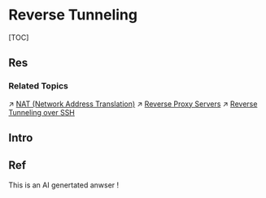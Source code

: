 # Reverse Tunneling

[TOC]



## Res
### Related Topics
↗ [NAT (Network Address Translation)](../../../../🔑%20CS%20Core/🏎️%20Computer%20Networking%20and%20Communication/📌%20Computer%20Networking%20Basics/0x05%20Network%20Layer/MiddleBoxes/NAT%20(Network%20Address%20Translation)/NAT%20(Network%20Address%20Translation).md)
↗ [Reverse Proxy Servers](../../../../Software%20Engineering/Web%20Development/🥪%20Middleware/🪇%20Reverse%20Proxy%20Servers/Reverse%20Proxy%20Servers.md)
↗ [Reverse Tunneling over SSH](../../🏇%20Network%20Security%20Basics%20&%20Protocols/📱%20Application%20Layer%20Security%20Protocols/SSH%20(Secure%20SHell)/Reverse%20Tunneling%20over%20SSH.md)



## Intro


## Ref
[🧪 is reverse tunneling and nat the same? | Phind]: https://www.phind.com/search?cache=b12d3600-888d-4044-af75-28c4c431da0a 
This is an AI genertated anwser !

[How to access a Linux server behind NAT via reverse SSH tunnel]: https://www.xmodulo.com/access-linux-server-behind-nat-reverse-ssh-tunnel.html

[Using ssh reverse tunnel as gateway to reach machine under NAT]: https://unix.stackexchange.com/questions/741072/using-ssh-reverse-tunnel-as-gateway-to-reach-machine-under-nat

[What is Reverse SSH Tunneling and how does it work?]: https://mender.io/blog/what-is-reverse-ssh-tunneling